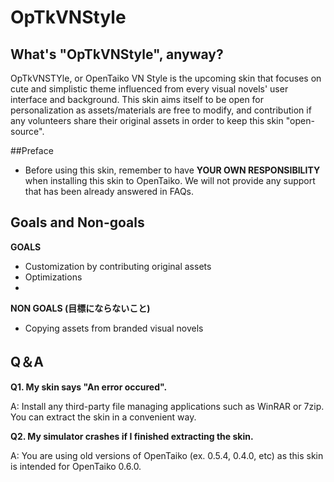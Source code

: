 # OpTkVNStyle

## What's "OpTkVNStyle", anyway?
OpTkVNSTYle, or OpenTaiko VN Style is the upcoming skin that focuses on cute and simplistic theme influenced from every visual novels' user interface and background.
This skin aims itself to be open for personalization as assets/materials are free to modify, and contribution if any volunteers share their original assets in order to keep this skin "open-source".

##Preface
- Before using this skin, remember to have **YOUR OWN RESPONSIBILITY** when installing this skin to OpenTaiko. We will not provide any support that has been already answered in FAQs.

## Goals and Non-goals
**GOALS**
- Customization by contributing original assets
- Optimizations
-

**NON GOALS (目標にならないこと)**
- Copying assets from branded visual novels

## Q＆A
**Q1. My skin says "An error occured".**

A: Install any third-party file managing applications such as WinRAR or 7zip. You can extract the skin in a convenient way.

**Q2. My simulator crashes if I finished extracting the skin.**

A: You are using old versions of OpenTaiko (ex. 0.5.4, 0.4.0, etc) as this skin is intended for OpenTaiko 0.6.0.
